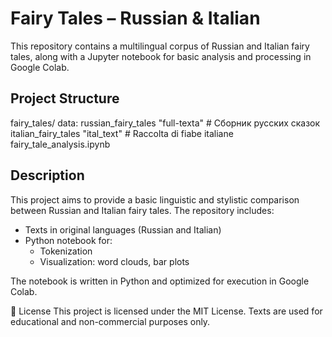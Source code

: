 # Fairy Tales – Russian & Italian

This repository contains a multilingual corpus of Russian and Italian fairy tales, along with a Jupyter notebook for basic analysis and processing in Google Colab.

## Project Structure

fairy_tales/
data:
russian_fairy_tales "full-texta" # Сборник русских сказок
italian_fairy_tales "ital_text" # Raccolta di fiabe italiane
fairy_tale_analysis.ipynb

## Description

This project aims to provide a basic linguistic and stylistic comparison between Russian and Italian fairy tales. The repository includes:

- Texts in original languages (Russian and Italian)
- Python notebook for:
  - Tokenization
  - Visualization: word clouds, bar plots

The notebook is written in Python and optimized for execution in Google Colab.

📄 License
This project is licensed under the MIT License. Texts are used for educational and non-commercial purposes only.

